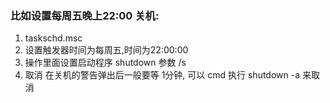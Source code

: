 
### 比如设置每周五晚上22:00 关机:
1. taskschd.msc
2. 设置触发器时间为每周五,时间为22:00:00
3. 操作里面设置启动程序 shutdown  参数 /s
4. 取消 在关机的警告弹出后一般要等 1分钟, 可以 cmd 执行 shutdown -a 来取消
